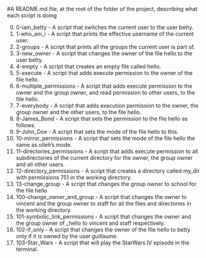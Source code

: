 #A README.md file, at the root of the folder of the project, describing what each script is doing

0.  0-iam_betty - A script that switches the current user to the user betty.
1.  1-who_am_i - A script that prints the effective username of the current user.
2.  2-groups - A script that prints all the groups the current user is part of.
3.  3-new_owner - A script that changes the owner of the file hello to the user betty.
4.  4-empty - A script that creates an empty file called hello.
5.  5-execute - A script that adds execute permission to the owner of the file hello.
6.  6-multiple_permissions - A script that adds execute permission to the owner and the group owner, and read permission to other users, to the file hello.
7.  7-everybody - A script that adds execution permission to the owner, the group owner and the other users, to the file hello.
8.  8-James_Bond - A script that sets the permission to the file hello as follows.
9.  9-John_Doe - A script that sets the mode of the file hello to this.
10. 10-mirror_permissions - A script that sets the mode of the file hello the same as olleh’s mode.
11. 11-directories_permissions - A script that adds execute permission to all subdirectories of the current directory for the owner, the group owner and all other users.
12. 12-directory_permissions - A script that creates a directory called my_dir with permissions 751 in the working directory.
13. 13-change_group - A script that changes the group owner to school for the file hello
14. 100-change_owner_and_group - A script that changes the owner to vincent and the group owner to staff for all the files and directories in the working directory.
15. 101-symbolic_link_permissions - A script that changes the owner and the group owner of _hello to vincent and staff respectively.
16. 102-if_only - A script that changes the owner of the file hello to betty only if it is owned by the user guillaume.
17. 103-Star_Wars - A script that will play the StarWars IV episode in the terminal.
